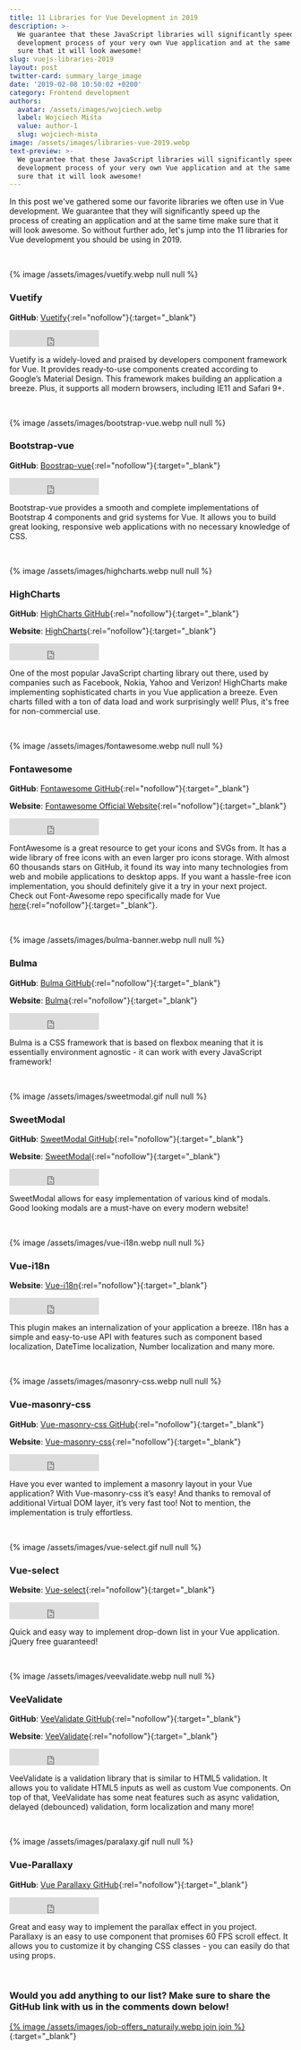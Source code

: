 ```yaml
---
title: 11 Libraries for Vue Development in 2019
description: >-
  We guarantee that these JavaScript libraries will significantly speed up the
  development process of your very own Vue application and at the same time make
  sure that it will look awesome!
slug: vuejs-libraries-2019
layout: post
twitter-card: summary_large_image
date: '2019-02-08 10:50:02 +0200'
category: Frontend development
authors:
  avatar: /assets/images/wojciech.webp
  label: Wojciech Miśta
  value: author-1
  slug: wojciech-mista
image: /assets/images/libraries-vue-2019.webp
text-preview: >-
  We guarantee that these JavaScript libraries will significantly speed up the
  development process of your very own Vue application and at the same time make
  sure that it will look awesome!
---
```

In this post we've gathered some our favorite libraries we often use in Vue development. We guarantee that they will significantly speed up the process of creating an application and at the same time make sure that it will look awesome. So without further ado, let's jump into the 11 libraries for Vue development you should be using in 2019.

<br>

{% image /assets/images/vuetify.webp null null %}

### Vuetify

**GitHub**: [Vuetify](https://github.com/vuetifyjs/vuetify){:rel="nofollow"}{:target="_blank"}

<iframe src="https://ghbtns.com/github-btn.html?user=vuetifyjs&repo=vuetify&type=star&count=true&size=large" frameborder="0" scrolling="0" width="160px" height="30px"></iframe>

Vuetify is a widely-loved and praised by developers component framework for Vue. It provides ready-to-use components created according to Google’s Material Design. This framework makes building an application a breeze. Plus, it supports all modern browsers, including IE11 and Safari 9+.

<br>

{% image /assets/images/bootstrap-vue.webp null null %}

### Bootstrap-vue

**GitHub**: [Boostrap-vue](https://github.com/bootstrap-vue/bootstrap-vue){:rel="nofollow"}{:target="_blank"}

<iframe src="https://ghbtns.com/github-btn.html?user=bootstrap-vue&repo=bootstrap-vue&type=star&count=true&size=large" frameborder="0" scrolling="0" width="160px" height="30px"></iframe>

Bootstrap-vue provides a smooth and complete implementations of Bootstrap 4 components and grid systems for Vue. It allows you to build great looking, responsive web applications with no necessary knowledge of CSS.

<br>

{% image /assets/images/highcharts.webp null null %}

### HighCharts

**GitHub**: [HighCharts GitHub](https://github.com/highcharts/highcharts){:rel="nofollow"}{:target="_blank"}

**Website**: [HighCharts](https://www.highcharts.com){:rel="nofollow"}{:target="_blank"}

<iframe src="https://ghbtns.com/github-btn.html?user=highcharts&repo=highcharts&type=star&count=true&size=large" frameborder="0" scrolling="0" width="160px" height="30px"></iframe>

One of the most popular JavaScript charting library out there, used by companies such as Facebook, Nokia, Yahoo and Verizon! HighCharts make implementing sophisticated charts in you Vue application a breeze. Even charts filled with a ton of data load and work surprisingly well! Plus, it's free for non-commercial use.

<br>

{% image /assets/images/fontawesome.webp null null %}

### Fontawesome

**GitHub**: [Fontawesome GitHub](https://github.com/FortAwesome/Font-Awesome){:rel="nofollow"}{:target="_blank"}

**Website**: [Fontawesome Official Website](https://fontawesome.com){:rel="nofollow"}{:target="_blank"}

<iframe src="https://ghbtns.com/github-btn.html?user=FortAwesome&repo=Font-Awesome&type=star&count=true&size=large" frameborder="0" scrolling="0" width="160px" height="30px"></iframe>

FontAwesome is a great resource to get your icons and SVGs from. It has a wide library of free icons with an even larger pro icons storage. With almost 60 thousands stars on GitHub, it found its way into many technologies from web and mobile applications to desktop apps. If you want a hassle-free icon implementation, you should definitely give it a try in your next project. Check out Font-Awesome repo specifically made for Vue [here](https://github.com/FortAwesome/vue-fontawesome){:rel="nofollow"}{:target="_blank"}.

<br>

{% image /assets/images/bulma-banner.webp null null %}

### Bulma

**GitHub**: [Bulma GitHub](https://github.com/jgthms/bulma){:rel="nofollow"}{:target="_blank"}

**Website**: [Bulma](https://bulma.io){:rel="nofollow"}{:target="_blank"}

<iframe src="https://ghbtns.com/github-btn.html?user=jgthms&repo=bulma&type=star&count=true&size=large" frameborder="0" scrolling="0" width="160px" height="30px"></iframe>

Bulma is a CSS framework that is based on flexbox meaning that it is essentially environment agnostic - it can work with every JavaScript framework!

<br>

{% image /assets/images/sweetmodal.gif null null %}

### SweetModal

**GitHub**: [SweetModal GitHub](https://github.com/adeptoas/sweet-modal){:rel="nofollow"}{:target="_blank"}

**Website**: [SweetModal](https://github.com/adeptoas/sweet-modal-vue){:rel="nofollow"}{:target="_blank"}

<iframe src="https://ghbtns.com/github-btn.html?user=adeptoas&repo=sweet-modal&type=star&count=true&size=large" frameborder="0" scrolling="0" width="160px" height="30px"></iframe>

SweetModal allows for easy implementation of various kind of modals. Good looking modals are a must-have on every modern website!

<br>

{% image /assets/images/vue-i18n.webp null null %}

### Vue-i18n

**Website**: [Vue-i18n](https://github.com/kazupon/vue-i18n){:rel="nofollow"}{:target="_blank"}

<iframe src="https://ghbtns.com/github-btn.html?user=kazupon&repo=vue-i18n&type=star&count=true&size=large" frameborder="0" scrolling="0" width="160px" height="30px"></iframe>

This plugin makes an internalization of your application a breeze. I18n has a simple and easy-to-use API with features such as component based localization, DateTime localization, Number localization and many more.

<br>

{% image /assets/images/masonry-css.webp null null %}

### Vue-masonry-css

**GitHub**: [Vue-masonry-css GitHub](https://github.com/paulcollett/vue-masonry-css){:rel="nofollow"}{:target="_blank"}

**Website**: [Vue-masonry-css](https://github.com/paulcollett/vue-masonry-css){:rel="nofollow"}{:target="_blank"}

<iframe src="https://ghbtns.com/github-btn.html?user=paulcollett&repo=vue-masonry-css&type=star&count=true&size=large" frameborder="0" scrolling="0" width="160px" height="30px"></iframe>

Have you ever wanted to implement a masonry layout in your Vue application? With Vue-masonry-css it’s easy! And thanks to removal of additional Virtual DOM layer, it’s very fast too! Not to mention, the implementation is truly effortless.

<br>

{% image /assets/images/vue-select.gif null null %}

### Vue-select

**Website**: [Vue-select](https://github.com/sagalbot/vue-select){:rel="nofollow"}{:target="_blank"}

<iframe src="https://ghbtns.com/github-btn.html?user=sagalbot&repo=vue-select&type=star&count=true&size=large" frameborder="0" scrolling="0" width="160px" height="30px"></iframe>

Quick and easy way to implement drop-down list in your Vue application. jQuery free guaranteed!

<br>

{% image /assets/images/veevalidate.webp null null %}

### VeeValidate

**GitHub**: [VeeValidate GitHub](https://github.com/baianat/vee-validate){:rel="nofollow"}{:target="_blank"}

**Website**: [VeeValidate](https://baianat.github.io/vee-validate/){:rel="nofollow"}{:target="_blank"}

<iframe src="https://ghbtns.com/github-btn.html?user=baianat&repo=vee-validate&type=star&count=true&size=large" frameborder="0" scrolling="0" width="160px" height="30px"></iframe>

VeeValidate is a validation library that is similar to HTML5 validation. It allows you to validate HTML5 inputs as well as custom Vue components. On top of that, VeeValidate has some neat features such as async validation, delayed (debounced) validation, form localization and many more!

<br>

{% image /assets/images/paralaxy.gif null null %}

### Vue-Parallaxy

**GitHub**: [Vue Parallaxy GitHub](https://github.com/apertureless/vue-parallax){:rel="nofollow"}{:target="_blank"}

<iframe src="https://ghbtns.com/github-btn.html?user=apertureless&repo=vue-parallax&type=star&count=true&size=large" frameborder="0" scrolling="0" width="160px" height="30px"></iframe>

Great and easy way to implement the parallax effect in you project. Parallaxy is an easy to use component that promises 60 FPS scroll effect. It allows you to customize it by changing CSS classes - you can easily do that using props.  

<br>

### Would you add anything to our list? Make sure to share the GitHub link with us in the comments down below!

[{% image /assets/images/job-offers_naturaily.webp join join %}](https://naturaily.com/careers){:target="_blank"}
